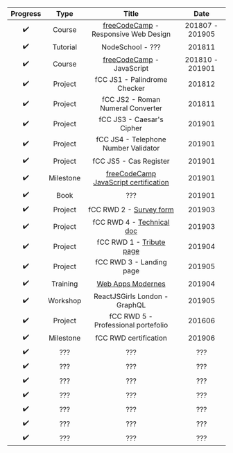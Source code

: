 | Progress | Type | Title | Date |
| :---: | :---: | :---: | :---: |
| :heavy_check_mark: | Course | [freeCodeCamp](https://learn.freecodecamp.org/) - Responsive Web Design | 201807 - 201905 |
| :heavy_check_mark: | Tutorial | NodeSchool - ??? | 201811 |
| :heavy_check_mark: | Course | [freeCodeCamp](https://learn.freecodecamp.org/) - JavaScript | 201810 - 201901 |
| :heavy_check_mark: | Project | fCC JS1 - Palindrome Checker | 201812 |
| :heavy_check_mark: | Project | fCC JS2 - Roman Numeral Converter | 201811 |
| :heavy_check_mark: | Project | fCC JS3 - Caesar's Cipher | 201901 |
| :heavy_check_mark: | Project | fCC JS4 - Telephone Number Validator | 201901 |
| :heavy_check_mark: | Project | fCC JS5 - Cas Register | 201901 |
| :heavy_check_mark: | Milestone | [freeCodeCamp JavaScript certification](https://www.freecodecamp.org/certification/codingk8/javascript-algorithms-and-data-structures) | 201901 |
| :heavy_check_mark: | Book | ??? | 201901 |
| :heavy_check_mark: | Project | fCC RWD 2 - [Survey form](https://codingk8.github.io/freeCodeCamp-Paris-meetups-survey-form/) | 201903 |
| :heavy_check_mark: | Project | fCC RWD 4 - [Technical doc](https://codingk8.github.io/markdown-up-and-running/) | 201903 |
| :heavy_check_mark: | Project | fCC RWD 1 - [Tribute page](https://github.com/codingk8/shooting-for-the-moon) | 201904 |
| :heavy_check_mark: | Project | fCC RWD 3 - Landing page | 201905 |
| :heavy_check_mark: | Training | [Web Apps Modernes](https://delicious-insights.com/fr/formations/web-apps-modernes/) | 201904 |
| :heavy_check_mark: | Workshop | ReactJSGirls London - GraphQL | 201905 |
| :heavy_check_mark: | Project | fCC RWD 5 - Professional portefolio | 201606 |
| :heavy_check_mark: | Milestone | fCC RWD certification | 201906 |
| :heavy_check_mark: | ??? | ??? | ??? |
| :heavy_check_mark: | ??? | ??? | ??? |
| :heavy_check_mark: | ??? | ??? | ??? |
| :heavy_check_mark: | ??? | ??? | ??? |
| :heavy_check_mark: | ??? | ??? | ??? |
| :heavy_check_mark: | ??? | ??? | ??? |
| :heavy_check_mark: | ??? | ??? | ??? |


